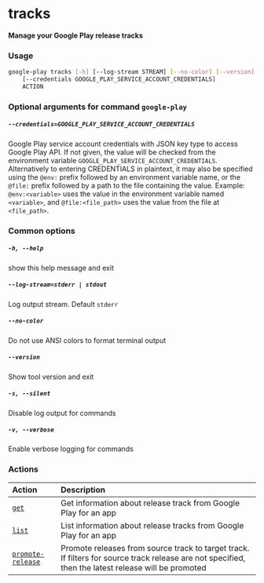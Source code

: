 
tracks
======


**Manage your Google Play release tracks**
### Usage
```bash
google-play tracks [-h] [--log-stream STREAM] [--no-color] [--version] [-s] [-v]
    [--credentials GOOGLE_PLAY_SERVICE_ACCOUNT_CREDENTIALS]
    ACTION
```
### Optional arguments for command `google-play`

##### `--credentials=GOOGLE_PLAY_SERVICE_ACCOUNT_CREDENTIALS`


Google Play service account credentials with JSON key type to access Google Play API. If not given, the value will be checked from the environment variable `GOOGLE_PLAY_SERVICE_ACCOUNT_CREDENTIALS`. Alternatively to entering CREDENTIALS in plaintext, it may also be specified using the `@env:` prefix followed by an environment variable name, or the `@file:` prefix followed by a path to the file containing the value. Example: `@env:<variable>` uses the value in the environment variable named `<variable>`, and `@file:<file_path>` uses the value from the file at `<file_path>`.
### Common options

##### `-h, --help`


show this help message and exit
##### `--log-stream=stderr | stdout`


Log output stream. Default `stderr`
##### `--no-color`


Do not use ANSI colors to format terminal output
##### `--version`


Show tool version and exit
##### `-s, --silent`


Disable log output for commands
##### `-v, --verbose`


Enable verbose logging for commands
### Actions

|Action|Description|
| :--- | :--- |
|[`get`](get.md)|Get information about release track from Google Play for an app|
|[`list`](list.md)|List information about release tracks from Google Play for an app|
|[`promote-release`](promote-release.md)|Promote releases from source track to target track. If filters for source track release are not specified, then the latest release will be promoted|
